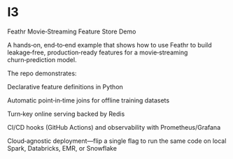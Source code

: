 # I3
Feathr Movie‑Streaming Feature Store Demo

A hands‑on, end‑to‑end example that shows how to use Feathr to build leakage‑free, production‑ready features for a movie‑streaming churn‑prediction model.

The repo demonstrates:

Declarative feature definitions in Python

Automatic point‑in‑time joins for offline training datasets

Turn‑key online serving backed by Redis

CI/CD hooks (GitHub Actions) and observability with Prometheus/Grafana

Cloud‑agnostic deployment—flip a single flag to run the same code on local Spark, Databricks, EMR, or Snowflake
